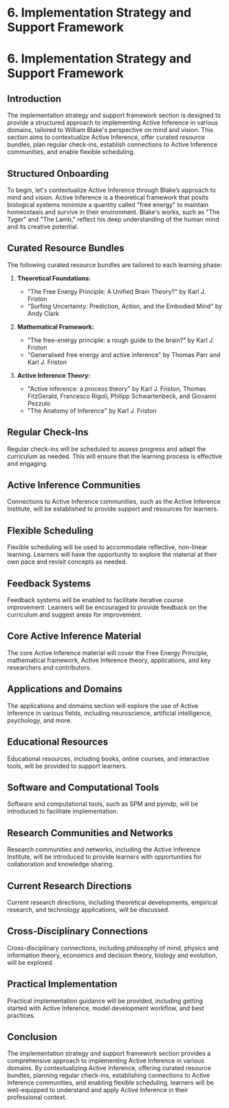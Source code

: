 # 6. Implementation Strategy and Support Framework

# 6. Implementation Strategy and Support Framework

## Introduction
The implementation strategy and support framework section is designed to provide a structured approach to implementing Active Inference in various domains, tailored to William Blake's perspective on mind and vision. This section aims to contextualize Active Inference, offer curated resource bundles, plan regular check-ins, establish connections to Active Inference communities, and enable flexible scheduling.

## Structured Onboarding
To begin, let's contextualize Active Inference through Blake’s approach to mind and vision. Active Inference is a theoretical framework that posits biological systems minimize a quantity called "free energy" to maintain homeostasis and survive in their environment. Blake's works, such as "The Tyger" and "The Lamb," reflect his deep understanding of the human mind and its creative potential.

## Curated Resource Bundles
The following curated resource bundles are tailored to each learning phase:

1. **Theoretical Foundations:** 
   - "The Free Energy Principle: A Unified Brain Theory?" by Karl J. Friston
   - "Surfing Uncertainty: Prediction, Action, and the Embodied Mind" by Andy Clark

2. **Mathematical Framework:**
   - "The free-energy principle: a rough guide to the brain?" by Karl J. Friston
   - "Generalised free energy and active inference" by Thomas Parr and Karl J. Friston

3. **Active Inference Theory:**
   - "Active inference: a process theory" by Karl J. Friston, Thomas FitzGerald, Francesco Rigoli, Philipp Schwartenbeck, and Giovanni Pezzulo
   - "The Anatomy of Inference" by Karl J. Friston

## Regular Check-Ins
Regular check-ins will be scheduled to assess progress and adapt the curriculum as needed. This will ensure that the learning process is effective and engaging.

## Active Inference Communities
Connections to Active Inference communities, such as the Active Inference Institute, will be established to provide support and resources for learners.

## Flexible Scheduling
Flexible scheduling will be used to accommodate reflective, non-linear learning. Learners will have the opportunity to explore the material at their own pace and revisit concepts as needed.

## Feedback Systems
Feedback systems will be enabled to facilitate iterative course improvement. Learners will be encouraged to provide feedback on the curriculum and suggest areas for improvement.

## Core Active Inference Material
The core Active Inference material will cover the Free Energy Principle, mathematical framework, Active Inference theory, applications, and key researchers and contributors.

## Applications and Domains
The applications and domains section will explore the use of Active Inference in various fields, including neuroscience, artificial intelligence, psychology, and more.

## Educational Resources
Educational resources, including books, online courses, and interactive tools, will be provided to support learners.

## Software and Computational Tools
Software and computational tools, such as SPM and pymdp, will be introduced to facilitate implementation.

## Research Communities and Networks
Research communities and networks, including the Active Inference Institute, will be introduced to provide learners with opportunities for collaboration and knowledge sharing.

## Current Research Directions
Current research directions, including theoretical developments, empirical research, and technology applications, will be discussed.

## Cross-Disciplinary Connections
Cross-disciplinary connections, including philosophy of mind, physics and information theory, economics and decision theory, biology and evolution, will be explored.

## Practical Implementation
Practical implementation guidance will be provided, including getting started with Active Inference, model development workflow, and best practices.

## Conclusion
The implementation strategy and support framework section provides a comprehensive approach to implementing Active Inference in various domains. By contextualizing Active Inference, offering curated resource bundles, planning regular check-ins, establishing connections to Active Inference communities, and enabling flexible scheduling, learners will be well-equipped to understand and apply Active Inference in their professional context.